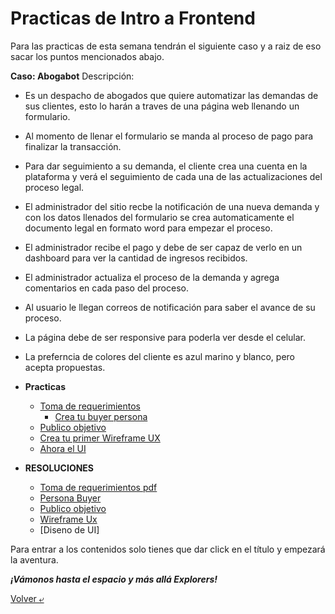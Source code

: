 # Practicas de Intro a Frontend

Para las practicas de esta semana tendrán el siguiente caso y a raiz de eso sacar los puntos mencionados abajo.

**Caso: Abogabot**
Descripción:

- Es un despacho de abogados que quiere automatizar las demandas de sus clientes, esto lo harán a traves de una página web llenando un formulario.
- Al momento de llenar el formulario se manda al proceso de pago para finalizar la transacción.
- Para dar seguimiento a su demanda, el cliente crea una cuenta en la plataforma y verá el seguimiento de cada una de las actualizaciones del proceso legal.
- El administrador del sitio recbe la notificación de una nueva demanda y con los datos llenados del formulario se crea automaticamente el documento legal en formato word para empezar el proceso.
- El administrador recibe el pago y debe de ser capaz de verlo en un dashboard para ver la cantidad de ingresos recibidos.
- El administrador actualiza el proceso de la demanda y agrega comentarios en cada paso del proceso.
- Al usuario le llegan correos de notificación para saber el avance de su proceso.
- La página debe de ser responsive para poderla ver desde el celular.
- La preferncia de colores del cliente es azul marino y blanco, pero acepta propuestas.

- **Practicas**

  - [Toma de requerimientos](./1.-requerimientos.md)
    - [Crea tu buyer persona](./2.-buyerPersona.md)
  - [Publico objetivo](./3.-publicoObjetivo.md)
  - [Crea tu primer Wireframe UX](./4.-wireframe.md)
  - [Ahora el UI](./5.-ui.md)

- **RESOLUCIONES**
  - [Toma de requerimientos pdf](./Requerimientos.pdf)
  - [Persona Buyer](./2.-persona.pdf)
  - [Publico objetivo](./PublicoObjetivo.png)
  - [Wireframe Ux](./4.-wireframe%20solucion.md)
  - [Diseno de UI]

Para entrar a los contenidos solo tienes que dar click en el título y empezará la aventura.

**_¡Vámonos hasta el espacio y más allá Explorers!_**

[Volver &ldca;](/01%20-%20INTRO/README.md 'Regresar a página anterior')
